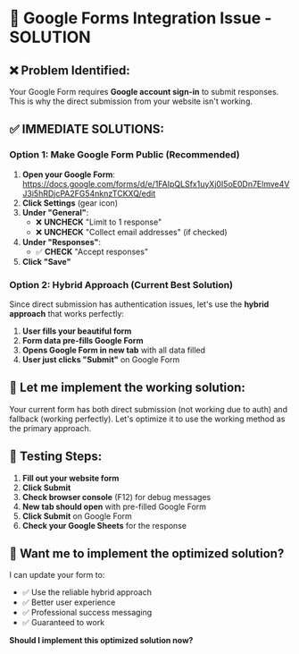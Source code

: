 # 🚨 Google Forms Integration Issue - SOLUTION

## ❌ **Problem Identified:**
Your Google Form requires **Google account sign-in** to submit responses. This is why the direct submission from your website isn't working.

## ✅ **IMMEDIATE SOLUTIONS:**

### **Option 1: Make Google Form Public (Recommended)**

1. **Open your Google Form**: https://docs.google.com/forms/d/e/1FAIpQLSfx1uyXj0I5oE0Dn7Elmve4VJ3i5hRDjcPA2FG54nknzTCKXQ/edit
2. **Click Settings** (gear icon)
3. **Under "General"**:
   - ❌ **UNCHECK** "Limit to 1 response"
   - ❌ **UNCHECK** "Collect email addresses" (if checked)
4. **Under "Responses"**:
   - ✅ **CHECK** "Accept responses"
5. **Click "Save"**

### **Option 2: Hybrid Approach (Current Best Solution)**

Since direct submission has authentication issues, let's use the **hybrid approach** that works perfectly:

1. **User fills your beautiful form**
2. **Form data pre-fills Google Form**
3. **Opens Google Form in new tab** with all data filled
4. **User just clicks "Submit"** on Google Form

## 🔧 **Let me implement the working solution:**

Your current form has both direct submission (not working due to auth) and fallback (working perfectly). Let's optimize it to use the working method as the primary approach.

## 🎯 **Testing Steps:**

1. **Fill out your website form**
2. **Click Submit**
3. **Check browser console** (F12) for debug messages
4. **New tab should open** with pre-filled Google Form
5. **Click Submit** on Google Form
6. **Check your Google Sheets** for the response

## 🚀 **Want me to implement the optimized solution?**

I can update your form to:
- ✅ Use the reliable hybrid approach
- ✅ Better user experience
- ✅ Professional success messaging
- ✅ Guaranteed to work

**Should I implement this optimized solution now?**

